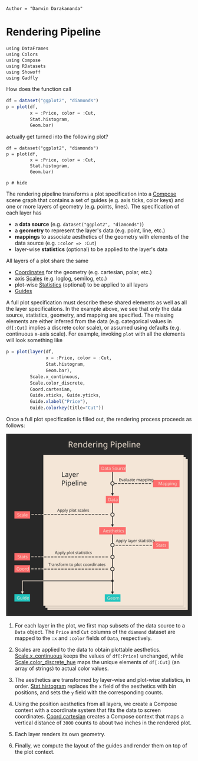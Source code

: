 ```@meta
Author = "Darwin Darakananda"
```
# Rendering Pipeline

```@setup 1
using DataFrames
using Colors
using Compose
using RDatasets
using Showoff
using Gadfly
```

How does the function call

```julia
df = dataset("ggplot2", "diamonds")
p = plot(df,
         x = :Price, color = :Cut,
		 Stat.histogram,
		 Geom.bar)
```

actually get turned into the following plot?

```@setup 1
df = dataset("ggplot2", "diamonds")
p = plot(df,
         x = :Price, color = :Cut,
		 Stat.histogram,
		 Geom.bar)
```

```@example 1
p # hide
```

The rendering pipeline transforms a plot specification into a [Compose](http://www.composejl.org) scene graph that contains a set of guides (e.g. axis ticks, color keys) and one or more layers of geometry (e.g. points, lines).
The specification of each layer has

- a **data source** (e.g. `dataset("ggplot2", "diamonds")`)
- a **geometry** to represent the layer's data (e.g. point, line, etc.)
- **mappings** to associate aesthetics of the geometry with elements of the data source (e.g.  `:color => :Cut`)
- layer-wise **statistics** (optional) to be applied to the layer's data

All layers of a plot share the same

- [Coordinates](@ref) for the geometry (e.g. cartesian, polar, etc.)
- axis [Scales](@ref) (e.g. loglog, semilog, etc.)
- plot-wise [Statistics](@ref) (optional) to be applied to all layers
- [Guides](@ref)

A full plot specification must describe these shared elements as well as all the layer specifications.
In the example above, we see that only the data source, statistics, geometry, and mapping are specified.
The missing elements are either inferred from the data (e.g. categorical values in `df[:Cut]` implies a discrete color scale), or assumed using defaults (e.g. continuous x-axis scale).
For example, invoking `plot` with all the elements will look something like

```julia
p = plot(layer(df,
               x = :Price, color = :Cut,
		       Stat.histogram,
		       Geom.bar),
	  	 Scale.x_continuous,
		 Scale.color_discrete,
		 Coord.cartesian,
		 Guide.xticks, Guide.yticks,
		 Guide.xlabel("Price"),
		 Guide.colorkey(title="Cut"))
```

Once a full plot specification is filled out, the rendering process proceeds as follows:

![](../assets/pipeline.svg)

1. For each layer in the plot, we first map subsets of the data source to a `Data` object. The `Price` and `Cut` columns of the `diamond` dataset are mapped to the `:x` and `:color` fields of `Data`, respectively.

2. Scales are applied to the data to obtain plottable aesthetics. [Scale.x_continuous](@ref) keeps the values of `df[:Price]` unchanged, while [Scale.color_discrete_hue](@ref) maps the unique elements of `df[:Cut]` (an array of strings) to actual color values.

3. The aesthetics are transformed by layer-wise and plot-wise statistics, in order. [Stat.histogram](@ref) replaces the `x` field of the aesthetics with bin positions, and sets the `y` field with the corresponding counts.

4. Using the position aesthetics from all layers, we create a Compose context with a coordinate system that fits the data to screen coordinates. [Coord.cartesian](@ref) creates a Compose context that maps a vertical distance of `3000` counts to about two inches in the rendered plot.

5. Each layer renders its own geometry.

6. Finally, we compute the layout of the guides and render them on top of the plot context.
